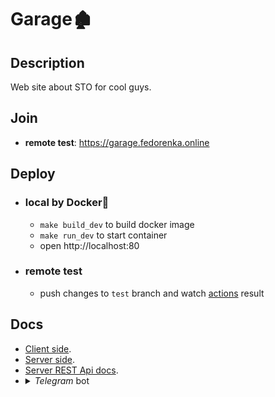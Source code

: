 # Garage🏚

## Description

Web site about STO for cool guys.

## Join

 * **remote test**: https://garage.fedorenka.online

## Deploy

 * ### local by Docker🐳

    * `make build_dev` to build docker image
    * `make run_dev` to start container
    * open http://localhost:80

 * ### remote test

    * push changes to `test` branch and watch [actions](https://github.com/FedorenkaAvenue/Garage/actions) result

## Docs

 * [Client side](./client).    
 * [Server side](./server).    
 * [Server REST Api docs](https://docs.fedorenka.online/?urls.primaryName=Garage).    
 * <details>
    <summary><i>Telegram</i> bot</summary>
    <div>
        Add bot to <i>Telegram</i> group by name <a href="t.me/fedorenka_garage_bot"><code>@fedorenka_garage_bot</code></a>.<br>Bot send message only for special groups. Groups are specified in the project configuration.<br>
    </div>
   </details>
